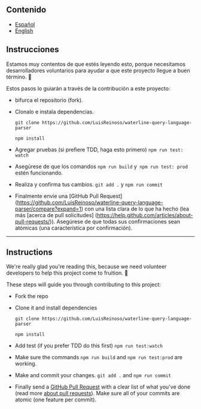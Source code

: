 ## Contenido

- [Español](#spanish)
- [English](#english)

<a id="spanish"></a>
## Instrucciones
Estamos muy contentos de que estés leyendo esto, porque necesitamos desarrolladores voluntarios para ayudar a que este proyecto llegue a buen término. 👏

Estos pasos lo guiarán a través de la contribución a este proyecto:

- bifurca el repositorio (fork).
- Clonalo e instala dependencias.

  `git clone https://github.com/LuisReinoso/waterline-query-language-parser`
    
  `npm install`

- Agregar pruebas (si prefiere TDD, haga esto primero) `npm run test: watch`
- Asegúrese de que los comandos `npm run build` y` npm run test: prod` estén funcionando.
- Realiza y confirma tus cambios. `git add .` y `npm run commit`
- Finalmente envíe una [GitHub Pull Request] (https://github.com/LuisReinoso/waterline-query-language-parser/compare?expand=1) con una lista clara de lo que ha hecho (lea más [acerca de pull solicitudes] (https://help.github.com/articles/about-pull-requests/)). Asegúrese de que todas sus confirmaciones sean atómicas (una característica por confirmación).

---

<a id="english"></a>
## Instructions
We're really glad you're reading this, because we need volunteer developers to help this project come to fruition. 👏

These steps will guide you through contributing to this project:

- Fork the repo
- Clone it and install dependencies

	`git clone https://github.com/LuisReinoso/waterline-query-language-parser`
    
	`npm install`

- Add test (if you prefer TDD do this first) `npm run test:watch`
- Make sure the commands `npm run build` and `npm run test:prod` are working.
- Make and commit your changes. `git add .` and `npm run commit`
- Finally send a [GitHub Pull Request](https://github.com/LuisReinoso/waterline-query-language-parser/compare?expand=1) with a clear list of what you've done (read more [about pull requests](https://help.github.com/articles/about-pull-requests/)). Make sure all of your commits are atomic (one feature per commit).
